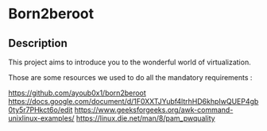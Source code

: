 # Born2beroot

Description
-----------

This project aims to introduce you to the wonderful world of virtualization.

Those are some resources we used to do all the mandatory requirements :

https://github.com/ayoub0x1/born2beroot
https://docs.google.com/document/d/1F0XXTJYubf4ltrhHD6khpIwQUEP4gb0ty5r7PHkct6o/edit
https://www.geeksforgeeks.org/awk-command-unixlinux-examples/
https://linux.die.net/man/8/pam_pwquality
